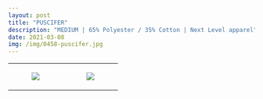 ```yaml
---
layout: post
title: "PUSCIFER"
description: "MEDIUM | 65% Polyester / 35% Cotton | Next Level apparel"
date: 2021-03-08
img: /img/0458-puscifer.jpg
---
```




<table style="width:100%;"><tr><td style="vertical-align:top;">
      <figure class="tmblr-full" data-orig-height="2048" data-orig-width="1365" data-orig-src="https://concertshirts.netlify.app/shirts/0458/0458-01.jpg"><img src="https://64.media.tumblr.com/3026a8c9763b66307a75b3b7fc695668/e21cf76051e66d95-80/s540x810/97fb19200106a2d88318c78d69f42ab7de62ab90.jpg" data-orig-height="2048" data-orig-width="1365" data-orig-src="https://concertshirts.netlify.app/shirts/0458/0458-01.jpg"/></figure></td>
    <td style="vertical-align:top;">
      <figure class="tmblr-full" data-orig-height="2048" data-orig-width="1365" data-orig-src="https://concertshirts.netlify.app/shirts/0458/0458-02.jpg"><img src="https://64.media.tumblr.com/6d649fff64116eda07896c493ec18fe6/e21cf76051e66d95-42/s540x810/5b3261e59a6c2590a4a67a63994557340a0824aa.jpg" data-orig-height="2048" data-orig-width="1365" data-orig-src="https://concertshirts.netlify.app/shirts/0458/0458-02.jpg"/></figure></td>
  </tr></table>
